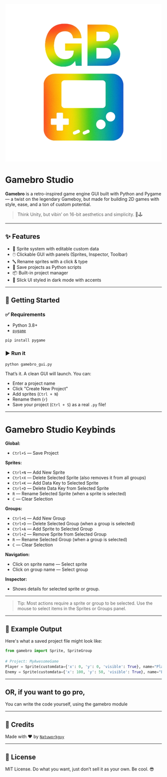 [![Gamebro Logo](assets/icon.png)](https://github.com/Natuworkguy/GameBro/)
# Gamebro Studio

**Gamebro** is a retro-inspired game engine GUI built with Python and Pygame — a twist on the legendary Gameboy, but made for building 2D games with style, ease, and a ton of custom potential.

> Think Unity, but vibin’ on 16-bit aesthetics and simplicity. 💾🕹️

---

## ✨ Features

- 🔧 Sprite system with editable custom data
- 🖱️ Clickable GUI with panels (Sprites, Inspector, Toolbar)
- 🔤 Rename sprites with a click & type
- 💾 Save projects as Python scripts
- 📦 Built-in project manager
- 🎨 Slick UI styled in dark mode with accents

---

## 🚀 Getting Started

### ✅ Requirements
- Python 3.8+
- [`pygame`](https://www.pygame.org/)

```bash
pip install pygame
````

### ▶️ Run it

```bash
python gamebro_gui.py
```

That’s it. A clean GUI will launch. You can:

* Enter a project name
* Click "Create New Project"
* Add sprites (`Ctrl + N`)
* Rename them (`r`)
* Save your project (`Ctrl + S`) as a real `.py` file!

---
# Gamebro Studio Keybinds

**Global:**
- `Ctrl+S` — Save Project

**Sprites:**
- `Ctrl+N` — Add New Sprite
- `Ctrl+X` — Delete Selected Sprite (also removes it from all groups)
- `Ctrl+K` — Add Data Key to Selected Sprite
- `Ctrl+D` — Delete Data Key from Selected Sprite
- `R`      — Rename Selected Sprite (when a sprite is selected)
- `C`      — Clear Selection

**Groups:**
- `Ctrl+G` — Add New Group
- `Ctrl+D` — Delete Selected Group (when a group is selected)
- `Ctrl+A` — Add Sprite to Selected Group
- `Ctrl+Z` — Remove Sprite from Selected Group
- `R`      — Rename Selected Group (when a group is selected)
- `C`      — Clear Selection

**Navigation:**
- Click on sprite name — Select sprite
- Click on group name  — Select group

**Inspector:**
- Shows details for selected sprite or group.

---

> Tip: Most actions require a sprite or group to be selected. Use the mouse to select items in the Sprites or Groups panel.

---

## 🧠 Example Output

Here's what a saved project file might look like:

```python
from gamebro import Sprite, SpriteGroup

# Project: MyAwesomeGame
Player = Sprite(customdata={'x': 0, 'y': 0, 'visible': True}, name="Player")
Enemy = Sprite(customdata={'x': 100, 'y': 50, 'visible': True}, name="Enemy")
```
---

## OR, if you want to go pro,

You can write the code yourself, using the gamebro module

---

## 🙌 Credits

Made with ❤️ by [`Natuworkguy`](https://github.com/Natuworkguy)

---

## 📄 License

MIT License. Do what you want, just don’t sell it as your own. Be cool. 😎
